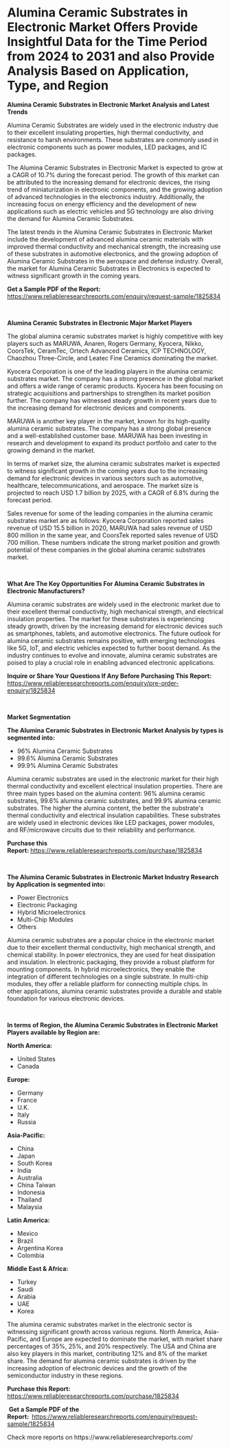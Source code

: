 <p><h1>Alumina Ceramic Substrates in Electronic Market Offers Provide Insightful Data for the Time Period from 2024 to 2031 and also Provide Analysis Based on Application, Type, and Region</h1></p><p><strong>Alumina Ceramic Substrates in Electronic Market Analysis and Latest Trends</strong></p>
<p><p>Alumina Ceramic Substrates are widely used in the electronic industry due to their excellent insulating properties, high thermal conductivity, and resistance to harsh environments. These substrates are commonly used in electronic components such as power modules, LED packages, and IC packages.</p><p>The Alumina Ceramic Substrates in Electronic Market is expected to grow at a CAGR of 10.7% during the forecast period. The growth of this market can be attributed to the increasing demand for electronic devices, the rising trend of miniaturization in electronic components, and the growing adoption of advanced technologies in the electronics industry. Additionally, the increasing focus on energy efficiency and the development of new applications such as electric vehicles and 5G technology are also driving the demand for Alumina Ceramic Substrates.</p><p>The latest trends in the Alumina Ceramic Substrates in Electronic Market include the development of advanced alumina ceramic materials with improved thermal conductivity and mechanical strength, the increasing use of these substrates in automotive electronics, and the growing adoption of Alumina Ceramic Substrates in the aerospace and defense industry. Overall, the market for Alumina Ceramic Substrates in Electronics is expected to witness significant growth in the coming years.</p></p>
<p><strong>Get a Sample PDF of the Report:&nbsp;</strong> <a href="https://www.reliableresearchreports.com/enquiry/request-sample/1825834">https://www.reliableresearchreports.com/enquiry/request-sample/1825834</a></p>
<p>&nbsp;</p>
<p><strong>Alumina Ceramic Substrates in Electronic Major Market Players</strong></p>
<p><p>The global alumina ceramic substrates market is highly competitive with key players such as MARUWA, Anaren, Rogers Germany, Kyocera, Nikko, CoorsTek, CeramTec, Ortech Advanced Ceramics, ICP TECHNOLOGY, Chaozhou Three-Circle, and Leatec Fine Ceramics dominating the market.</p><p>Kyocera Corporation is one of the leading players in the alumina ceramic substrates market. The company has a strong presence in the global market and offers a wide range of ceramic products. Kyocera has been focusing on strategic acquisitions and partnerships to strengthen its market position further. The company has witnessed steady growth in recent years due to the increasing demand for electronic devices and components.</p><p>MARUWA is another key player in the market, known for its high-quality alumina ceramic substrates. The company has a strong global presence and a well-established customer base. MARUWA has been investing in research and development to expand its product portfolio and cater to the growing demand in the market.</p><p>In terms of market size, the alumina ceramic substrates market is expected to witness significant growth in the coming years due to the increasing demand for electronic devices in various sectors such as automotive, healthcare, telecommunications, and aerospace. The market size is projected to reach USD 1.7 billion by 2025, with a CAGR of 6.8% during the forecast period.</p><p>Sales revenue for some of the leading companies in the alumina ceramic substrates market are as follows: Kyocera Corporation reported sales revenue of USD 15.5 billion in 2020, MARUWA had sales revenue of USD 800 million in the same year, and CoorsTek reported sales revenue of USD 700 million. These numbers indicate the strong market position and growth potential of these companies in the global alumina ceramic substrates market.</p></p>
<p>&nbsp;</p>
<p><strong>What Are The Key Opportunities For Alumina Ceramic Substrates in Electronic Manufacturers?</strong></p>
<p><p>Alumina ceramic substrates are widely used in the electronic market due to their excellent thermal conductivity, high mechanical strength, and electrical insulation properties. The market for these substrates is experiencing steady growth, driven by the increasing demand for electronic devices such as smartphones, tablets, and automotive electronics. The future outlook for alumina ceramic substrates remains positive, with emerging technologies like 5G, IoT, and electric vehicles expected to further boost demand. As the industry continues to evolve and innovate, alumina ceramic substrates are poised to play a crucial role in enabling advanced electronic applications.</p></p>
<p><strong>Inquire or Share Your Questions If Any Before Purchasing This Report:</strong> <a href="https://www.reliableresearchreports.com/enquiry/pre-order-enquiry/1825834">https://www.reliableresearchreports.com/enquiry/pre-order-enquiry/1825834</a></p>
<p>&nbsp;</p>
<p><strong>Market Segmentation</strong></p>
<p><strong>The Alumina Ceramic Substrates in Electronic Market Analysis by types is segmented into:</strong></p>
<p><ul><li>96% Alumina Ceramic Substrates</li><li>99.6% Alumina Ceramic Substrates</li><li>99.9% Alumina Ceramic Substrates</li></ul></p>
<p><p>Alumina ceramic substrates are used in the electronic market for their high thermal conductivity and excellent electrical insulation properties. There are three main types based on the alumina content: 96% alumina ceramic substrates, 99.6% alumina ceramic substrates, and 99.9% alumina ceramic substrates. The higher the alumina content, the better the substrate's thermal conductivity and electrical insulation capabilities. These substrates are widely used in electronic devices like LED packages, power modules, and RF/microwave circuits due to their reliability and performance.</p></p>
<p><strong>Purchase this Report:&nbsp;</strong><a href="https://www.reliableresearchreports.com/purchase/1825834">https://www.reliableresearchreports.com/purchase/1825834</a></p>
<p>&nbsp;</p>
<p><strong>The Alumina Ceramic Substrates in Electronic Market Industry Research by Application is segmented into:</strong></p>
<p><ul><li>Power Electronics</li><li>Electronic Packaging</li><li>Hybrid Microelectronics</li><li>Multi-Chip Modules</li><li>Others</li></ul></p>
<p><p>Alumina ceramic substrates are a popular choice in the electronic market due to their excellent thermal conductivity, high mechanical strength, and chemical stability. In power electronics, they are used for heat dissipation and insulation. In electronic packaging, they provide a robust platform for mounting components. In hybrid microelectronics, they enable the integration of different technologies on a single substrate. In multi-chip modules, they offer a reliable platform for connecting multiple chips. In other applications, alumina ceramic substrates provide a durable and stable foundation for various electronic devices.</p></p>
<p>&nbsp;</p>
<p><strong>In terms of Region, the Alumina Ceramic Substrates in Electronic Market Players available by Region are:</strong></p>
<p>
    <p> <strong> North America: </strong>
        <ul>
            <li>United States</li>
            <li>Canada</li>
        </ul>
        </p> 
    <p> <strong> Europe: </strong>
        <ul>
            <li>Germany</li>
            <li>France</li>
            <li>U.K.</li>
            <li>Italy</li>
            <li>Russia</li>
        </ul>
        </p> 
    <p> <strong> Asia-Pacific: </strong>
        <ul>
            <li>China</li>
            <li>Japan</li>
            <li>South Korea</li>
            <li>India</li>
            <li>Australia</li>
            <li>China Taiwan</li>
            <li>Indonesia</li>
            <li>Thailand</li>
            <li>Malaysia</li>
        </ul>
        </p> 
    <p> <strong> Latin America: </strong>
        <ul>
            <li>Mexico</li>
            <li>Brazil</li>
            <li>Argentina Korea</li>
            <li>Colombia</li>
        </ul>
        </p> 
    <p> <strong> Middle East & Africa: </strong>
        <ul>
            <li>Turkey</li>
            <li>Saudi</li>
            <li>Arabia</li>
            <li>UAE</li>
            <li>Korea</li>
        </ul>
    </p>
    </p>
<p><p>The alumina ceramic substrates market in the electronic sector is witnessing significant growth across various regions. North America, Asia-Pacific, and Europe are expected to dominate the market, with market share percentages of 35%, 25%, and 20% respectively. The USA and China are also key players in this market, contributing 12% and 8% of the market share. The demand for alumina ceramic substrates is driven by the increasing adoption of electronic devices and the growth of the semiconductor industry in these regions.</p></p>
<p><strong>Purchase this Report: </strong><a href="https://www.reliableresearchreports.com/purchase/1825834">https://www.reliableresearchreports.com/purchase/1825834</a></p>
<p>&nbsp;<strong>Get a Sample PDF of the Report:&nbsp;&nbsp;</strong><a href="https://www.reliableresearchreports.com/enquiry/request-sample/1825834">https://www.reliableresearchreports.com/enquiry/request-sample/1825834</a></p>
<p><strong></strong></p>
<p>Check more reports on https://www.reliableresearchreports.com/</p>